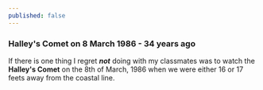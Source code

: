```yaml
---
published: false
---
```

### Halley's Comet on 8 March 1986 - 34 years ago

If there is one thing I regret **_not_** doing with my classmates was to watch the **Halley's Comet** on the 8th of March, 1986 when we were either 16 or 17 feets away from the coastal line.
